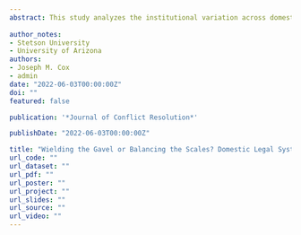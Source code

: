 ```yaml
---
abstract: This study analyzes the institutional variation across domestic legal systems, with a focus on common law system’s adherence to precedent and reduced recourse to judicial deference, as well as on the degree of independence afforded to courts. These institutional qualities of judiciaries provide the opportunity for courts to play a more active role in the implementation of post-conflict justice, increasing uncertainty for other policymakers concerning the ultimate contours of post-conflict justice processes. To reduce such uncertainty, policymakers ensconced in these types of institutional contexts will be less likely to implement post-conflict justice. Using data from the Post-Conflict Justice Dataset, we find that states with common law systems are less likely to pursue and implement post-conflict justice compared to states with civil or Islamic law systems. Moreover, independent courts will be less likely to pursue mixed or restorative forms post-conflict justice, though the impact of judicial independence is weak overall.
  
author_notes:
- Stetson University
- University of Arizona
authors:
- Joseph M. Cox
- admin
date: "2022-06-03T00:00:00Z"
doi: ""
featured: false

publication: '*Journal of Conflict Resolution*'

publishDate: "2022-06-03T00:00:00Z"

title: "Wielding the Gavel or Balancing the Scales? Domestic Legal Systems and Post-Conflict Justice"
url_code: ""
url_dataset: ""
url_pdf: ""
url_poster: ""
url_project: ""
url_slides: ""
url_source: ""
url_video: ""
---
```

